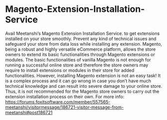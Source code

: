 # Magento-Extension-Installation-Service
 Avail Meetanshi’s Magento Extension Installation Service. to get extensions installed on your store smoothly. Prevent any kind of technical issues and safeguard your store from data loss while installing any extension. Magento, being a robust and highly versatile eCommerce platform, allows the store owners to extend its basic functionalities through Magento extensions or modules. The basic functionalities of vanilla Magento is not enough for running a successful online store and therefore the store owners may require to install extensions or modules in their store for added functionalities. However, installing Magento extension is not an easy task! It is a complex process and it can go wrong in case you don’t have much technical knowledge and can result into severe damage to your online store. Thus, it is not recommended for the Magento store owners to carry out the extension installation process on their own. For more info: https://forums.foxitsoftware.com/member/557565-meetanshi/visitormessage/186721-visitor-message-from-meetanshi#post186721 
